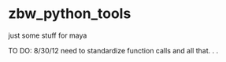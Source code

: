 zbw_python_tools
================

just some stuff for maya


TO DO: 8/30/12
need to standardize function calls and all that. . . 
